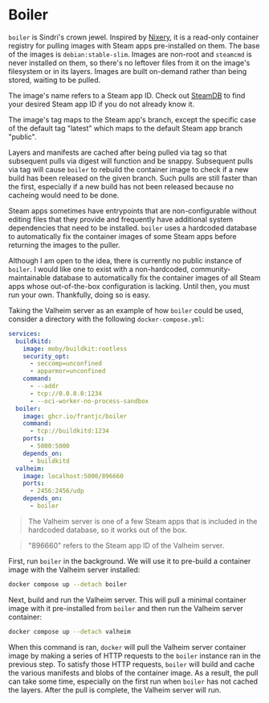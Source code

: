 # Boiler

`boiler` is Sindri's crown jewel. Inspired by [Nixery](https://nixery.dev/), it is a read-only container registry for pulling images with Steam apps pre-installed on them. The base of the images is `debian:stable-slim`. Images are non-root and `steamcmd` is never installed on them, so there's no leftover files from it on the image's filesystem or in its layers. Images are built on-demand rather than being stored, waiting to be pulled.

The image's name refers to a Steam app ID. Check out [SteamDB](https://steamdb.info/) to find your desired Steam app ID if you do not already know it.

The image's tag maps to the Steam app's branch, except the specific case of the default tag "latest" which maps to the default Steam app branch "public".

Layers and manifests are cached after being pulled via tag so that subsequent pulls via digest will function and be snappy. Subsequent pulls via tag will cause `boiler` to rebuild the container image to check if a new build has been released on the given branch. Such pulls are still faster than the first, especially if a new build has not been released because no cacheing would need to be done.

Steam apps sometimes have entrypoints that are non-configurable without editing files that they provide and frequently have additional system dependencies that need to be installed. `boiler` uses a hardcoded database to automatically fix the container images of some Steam apps before returning the images to the puller.

Although I am open to the idea, there is currently no public instance of `boiler`. I would like one to exist with a non-hardcoded, community-maintainable database to automatically fix the container images of all Steam apps whose out-of-the-box configuration is lacking. Until then, you must run your own. Thankfully, doing so is easy.

Taking the Valheim server as an example of how `boiler` could be used, consider a directory with the following `docker-compose.yml`:

```yml
services:
  buildkitd:
    image: moby/buildkit:rootless
    security_opt:
      - seccomp=unconfined
      - apparmor=unconfined
    command:
      - --addr
      - tcp://0.0.0.0:1234
      - --oci-worker-no-process-sandbox
  boiler:
    image: ghcr.io/frantjc/boiler
    command:
      - tcp://buildkitd:1234
    ports:
      - 5000:5000
    depends_on:
      - buildkitd
  valheim:
    image: localhost:5000/896660
    ports:
      - 2456:2456/udp
    depends_on:
      - boiler
```

> The Valheim server is one of a few Steam apps that is included in the hardcoded database, so it works out of the box.

> "896660" refers to the Steam app ID of the Valheim server.

First, run `boiler` in the background. We will use it to pre-build a container image with the Valheim server installed:

```sh
docker compose up --detach boiler
```

Next, build and run the Valheim server. This will pull a minimal container image with it pre-installed from `boiler` and then run the Valheim server container:

```sh
docker compose up --detach valheim
```

When this command is ran, `docker` will pull the Valheim server container image by making a series of HTTP requests to the `boiler` instance ran in the previous step. To satisfy those HTTP requests, `boiler` will build and cache the various manifests and blobs of the container image. As a result, the pull can take some time, especially on the first run when `boiler` has not cached the layers. After the pull is complete, the Valheim server will run.
